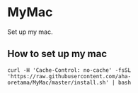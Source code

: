 # MyMac
Set up my mac.


## How to set up my mac

```
curl -H 'Cache-Control: no-cache' -fsSL 'https://raw.githubusercontent.com/aha-oretama/MyMac/master/install.sh' | bash
```
